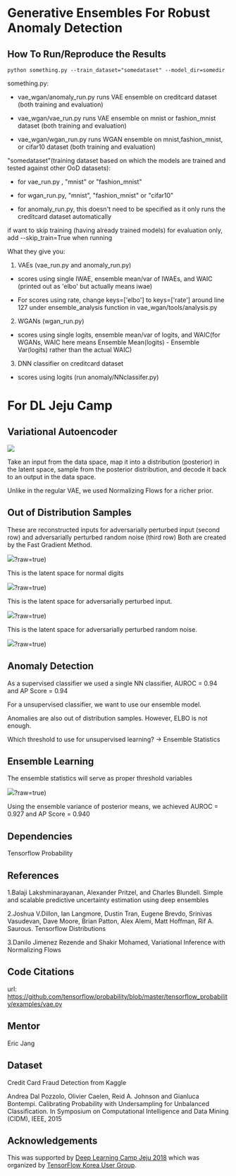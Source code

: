 # Generative Ensembles For Robust Anomaly Detection

## How To Run/Reproduce the Results
```
python something.py --train_dataset="somedataset" --model_dir=somedir
```

something.py:

* vae_wgan/anomaly_run.py runs VAE ensemble on creditcard dataset (both training and evaluation)

* vae_wgan/vae_run.py runs VAE ensemble on mnist or fashion_mnist dataset (both training and evaluation)

* vae_wgan/wgan_run.py runs WGAN ensemble on mnist,fashion_mnist, or cifar10 dataset (both training and evaluation)



"somedataset"(training dataset based on which the models are trained and tested against other OoD datasets):

* for vae_run.py , "mnist" or "fashion_mnist"

* for wgan_run.py, "mnist", "fashion_mnist" or "cifar10"

* for anomaly_run.py,  this doesn't need to be specified as it only runs the creditcard dataset automatically


if want to skip training (having already trained models) for evaluation only, add --skip_train=True when running


What they give you:

1. VAEs (vae_run.py and anomaly_run.py)

* scores using single IWAE, ensemble mean/var of IWAEs, and WAIC (printed out as 'elbo' but actually means iwae)

* For scores using rate, change keys=['elbo'] to keys=['rate'] around line 127 under ensemble_analysis function in vae_wgan/tools/analysis.py

2. WGANs (wgan_run.py)

* scores using single logits, ensemble mean/var of logits, and WAIC(for WGANs, WAIC here means Ensemble Mean(logits) - Ensemble Var(logits) rather than the actual WAIC)

3. DNN classifier on creditcard dataset

* scores using logits (run anomaly/NNclassifer.py)


# For DL Jeju Camp

## Variational Autoencoder

![](adv/model.jpg?raw=true)

Take an input from the data space, map it into a distribution (posterior) in the latent space, sample from the posterior distribution, and decode it back to an output in the data space.

Unlike in the regular VAE, we used Normalizing Flows for a richer prior.


## Out of Distribution Samples

These are reconstructed inputs for adversarially perturbed input (second row) and adversarially perturbed random noise (third row)
Both are created by the Fast Gradient Method.

![](adv/adversarial.png)?raw=true)

This is the latent space for normal digits

![](adv/normal_latent.png)?raw=true)

This is the latent space for adversarially perturbed input.

![](adv/perturbed_input_latent.png)?raw=true)

This is the latent space for adversarially perturbed random noise.

![](adv/perturbed_random_noise_latent.png)?raw=true)

## Anomaly Detection

As a supervised classifier we used a single NN classifier, AUROC = 0.94 and AP Score = 0.94

For a unsupervised classifier, we want to use our ensemble model.

Anomalies are also out of distribution samples. However, ELBO is not enough.

Which threshold to use for unsupervised learning?
-> Ensemble Statistics

## Ensemble Learning
The ensemble statistics will serve as proper threshold variables

![](adv/iwae_vs_ensemble_var.png)?raw=true)

Using the ensemble variance of posterior means, we achieved AUROC = 0.927 and AP Score = 0.940

## Dependencies
Tensorflow Probability

## References
1.Balaji Lakshminarayanan, Alexander Pritzel, and Charles Blundell. Simple and scalable predictive uncertainty estimation using deep ensembles

2.Joshua V.Dillon, Ian Langmore, Dustin Tran, Eugene Brevdo, Srinivas Vasudevan, Dave Moore, Brian Patton, Alex Alemi, Matt Hoffman, Rif A. Saurous. Tensorflow Distributions

3.Danilo Jimenez Rezende and Shakir Mohamed, Variational Inference with Normalizing Flows

## Code Citations
url: https://github.com/tensorflow/probability/blob/master/tensorflow_probability/examples/vae.py

## Mentor
Eric Jang

## Dataset
Credit Card Fraud Detection from Kaggle

Andrea Dal Pozzolo, Olivier Caelen, Reid A. Johnson and Gianluca Bontempi. Calibrating Probability with Undersampling for Unbalanced Classification. In Symposium on Computational Intelligence and Data Mining (CIDM), IEEE, 2015

## Acknowledgements
This was supported by [Deep Learning Camp Jeju 2018](http://jeju.dlcamp.org/2018/) which was organized by [TensorFlow Korea User Group](https://facebook.com/groups/TensorFlowKR/).
